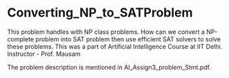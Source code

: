 # Converting_NP_to_SATProblem

This problem handles with NP class problems. How can we convert a NP-complete problem into SAT problem then use efficient SAT solvers to solve these problems.
This was a part of Artificial Intelligence Course at IIT Delhi. Instructor - Prof. Mausam

The problem description is mentioned in AI_Assign3_problem_Stmt.pdf.
